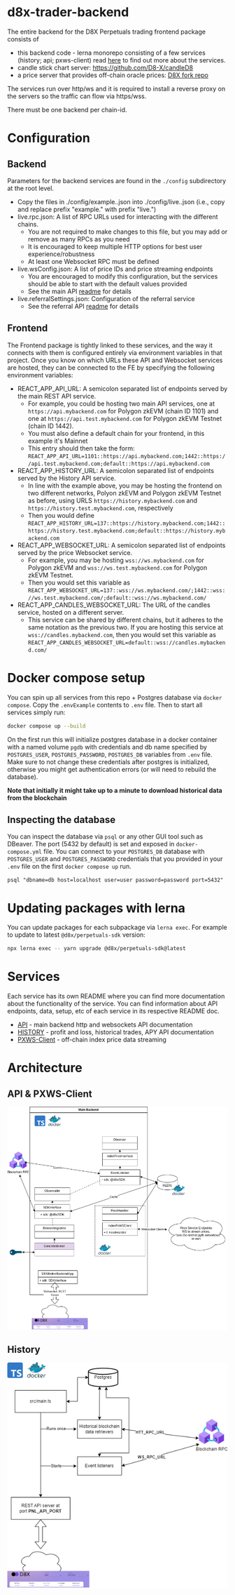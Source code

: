 # d8x-trader-backend

The entire backend for the D8X Perpetuals trading frontend package consists of

- this backend code - lerna monorepo consisting of a few services (history; api;
  pxws-client) read [here](#services) to find out more about the services.
- candle stick chart server: https://github.com/D8-X/candleD8
- a price server that provides off-chain oracle prices: [D8X fork repo](https://github.com/D8-X/pyth-crosschain-d8x/tree/main/price_service/server)

The services run over http/ws and it is required to install a reverse proxy on
the servers so the traffic can flow via https/wss.

There must be one backend per chain-id.

# Configuration

## Backend

Parameters for the backend services are found in the `./config` subdirectory at the root level.

- Copy the files in ./config/example.<name>.json into ./config/live.<name>.json (i.e., copy and replace prefix "example." with prefix "live.")
- live.rpc.json: A list of RPC URLs used for interacting with the different chains.
  - You are not required to make changes to this file, but you may add or remove as many RPCs as you need
  - It is encouraged to keep multiple HTTP options for best user experience/robustness
  - At least one Websocket RPC must be defined
- live.wsConfig.json: A list of price IDs and price streaming endpoints
  - You are encouraged to modify this configuration, but the services should be able to start with the default values provided
  - See the main API [readme](./packages/api/README.md) for details
- live.referralSettings.json: Configuration of the referral service
  - See the referral API [readme](./packages/referral/README.md) for details

## Frontend

The Frontend package is tightly linked to these services, and the way it connects with them is configured entirely via environment variables in that project. Once you know on which URLs these API and Websocket services are hosted, they can be connected to the FE by specifying the following environment variables:

- REACT_APP_API_URL: A semicolon separated list of endpoints served by the main REST API service.
  - For example, you could be hosting two main API services, one at `https://api.mybackend.com` for Polygon zkEVM (chain ID 1101) and one at `https://api.test.mybackend.com` for Polygon zkEVM Testnet (chain ID 1442).
  - You must also define a default chain for your frontend, in this example it's Mainnet
  - This entry should then take the form:
    `REACT_APP_API_URL=1101::https://api.mybackend.com;1442::https://api.test.mybackend.com;default::https://api.mybackend.com`
- REACT_APP_HISTORY_URL: A semicolon separated list of endpoints served by the History API service.
  - In line with the example above, you may be hosting the frontend on two different networks, Polyon zkEVM and Polygon zkEVM Testnet as before, using URLS `https://history.mybackend.com` and `https://history.test.mybackend.com`, respectively
  - Then you would define
    `REACT_APP_HISTORY_URL=137::https://history.mybackend.com;1442::https://history.test.mybackend.com;default::https://history.mybackend.com`
- REACT_APP_WEBSOCKET_URL: A semicolon separated list of endpoints served by the price Websocket service.
  - For example, you may be hosting `wss://ws.mybackend.com` for Polygon zkEVM and `wss://ws.test.mybackend.com` for Polygon zkEVM Testnet.
  - Then you would set this variable as
    `REACT_APP_WEBSOCKET_URL=137::wss://ws.mybackend.com/;1442::wss://ws.test.mybackend.com/;default::wss://ws.mybackend.com/`
- REACT_APP_CANDLES_WEBSOCKET_URL: The URL of the candles service, hosted on a different server.
  - This service can be shared by different chains, but it adheres to the same notation as the previous two. If you are hosting this service at `wss://candles.mybackend.com`, then you would set this variable as
    `REACT_APP_CANDLES_WEBSOCKET_URL=default::wss://candles.mybackend.com/`

# Docker compose setup

You can spin up all services from this repo + Postgres database via `docker
compose`. Copy the `.envExample` contents to `.env` file.
Then to start all services simply run:

```bash
docker compose up --build
```

On the first run this will initialize postgres database in a docker container
with a named volume `pgdb` with credentials and db name specified by
`POSTGRES_USER`, `POSTGRES_PASSWORD`, `POSTGRES_DB` variables from `.env` file.
Make sure to not change these credentials after postgres is initialized,
otherwise you might get authentication errors (or will need to rebuild the
database).

**Note that initially it might take up to a minute to download historical data from
the blockchain**

## Inspecting the database

You can inspect the database via `psql` or any other GUI tool such as DBeaver.
The port (5432 by default) is set and exposed in `docker-compose.yml` file. You
can connect to your `POSTGRES_DB` database with `POSTGRES_USER` and
`POSTGRES_PASSWORD` credentials that you provided in your `.env` file on the
first `docker compose up` run.

```
psql "dbname=db host=localhost user=user password=password port=5432"
```

# Updating packages with lerna

You can update packages for each subpackage via `lerna exec`. For example to
update to latest `@d8x/perpetuals-sdk` version:

```bash
npx lerna exec -- yarn upgrade @d8x/perpetuals-sdk@latest
```

# Services

Each service has its own README where you can find more documentation about the
functionality of the service. You can find information about API endpoints,
data, setup, etc of each service in its respective README doc.

- [API](./packages/api/README.md) - main backend http and websockets API documentation
- [HISTORY](./packages/history/README.md) - profit and loss, historical trades, APY API documentation
- [PXWS-Client](./packages/pxws-client/README.md) - off-chain index price data streaming

# Architecture

## API & PXWS-Client

<img src="./docs/BackendDiagram.png">

## History

<img src="./docs/HistoryService.png">

